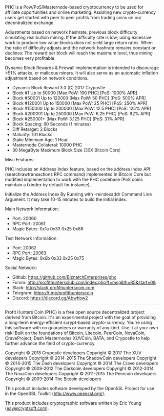 PHC is a Pow/PoS/Masternode-based cryptocurrency to be used for affiliate
opportunities and online marketing. Assisting new crypto-currency users get
started with peer to peer profits from trading coins on our decentralized exchange.

Adjustments based on network hashrate, previous block difficulty simulating real bullion mining: If the difficulty rate is low; using excessive work to produce low value blocks does not yield large return rates. When the ratio of difficulty adjusts and the network hashrate remains constant or declines: The reward per block will reach the maximum level, thus mining becomes very profitable.

Dynamic Block Rewards & Firewall implementation is intended to discourage >51% attacks, or malicous miners.
It will also serve as an automatic inflation adjustment based on network conditions.

- Dynamic Block Reward 3.0 (C) 2017 Crypostle
- Block #1 Up to 50000 [Max PoW: 100 PHC] [PoS: 1000% APR] 
- Block #50001 Up to 120000 [Max PoW: 50 PHC] [PoS: 500% APR]
- Block #120001 Up to 150000 [Max PoW: 25 PHC] [PoS: 250% APR]
- Block #150000 Up to 200000 [Max PoW: 12.5 PHC] [PoS: 125% APR]
- Block #200001 Up to 250000 [Max PoW: 6.25 PHC] [PoS: 62% APR]
- Block #250001+ [Max PoW: 3.125 PHC] [PoS: 31% APR]
- Block Spacing: 60 Seconds (1 minutes)
- Diff Retarget: 2 Blocks
- Maturity: 101 Blocks
- Stake Minimum Age: 1 Hour
- Masternode Collateral: 10000 PHC
- 30 MegaByte Maximum Block Size (30X Bitcoin Core)

Misc Features:

PHC includes an Address Index feature, based on the address index API (searchrawtransactions RPC command) implemented in Bitcoin Core but modified implementation to work with the PHC codebase (PoS coins maintain a txindex by default for instance).

Initialize the Address Index By Running with -reindexaddr Command Line Argument. It may take 10-15 minutes to build the initial index.

Main Network Information:

- Port: 20060
- RPC Port: 20061
- Magic Bytes: 0x1a 0x33 0x25 0x88

Test Network Information:

- Port: 20062
- RPC Port: 20063
- Magic Bytes: 0x6b 0x33 0x25 0x75

Social Network:

- Github: https://github.com/BiznatchEnterprises/phc
- Forum: http://profithuntersclub.com/index.php?t=msg&th=85&start=0&
- Slack: http://slack.profithunterscoin.com
- Telegram: https://t.me/profithunterscoin
- Discord: https://discord.gg/Abwhbw2


---------------------------------------------------------------

Profit Hunters Coin (PHC) is a free open source decentralized project derived from Bitcoin.
It's an experimental project with the goal of providing a long-term energy-efficient scrypt-based crypto-currency.
You're using this software with no guarantees or warranty of any kind. Use it at your own risk!
Built on the foundations of Bitcoin, Litecoin, PeerCoin, NovaCoin, CraveProject, Dash Masternodes
XUVCoin, BATA, and Crypostle to help further advance the field of crypto-currency.

Copyright © 2018 Crypostle developers
Copyright © 2017 The XUV developers
Copyright © 2014-2015 The ShadowCoin developers
Copyright © 2014-2015 The Dash developers
Copyright © 2014 The Crave developers
Copyright © 2009-2012 The Darkcoin developers
Copyright © 2012-2014 The NovaCoin developers
Copyright © 2011-2015 The Peercoin developers
Copyright © 2009-2014 The Bitcoin developers

This product includes software developed by the OpenSSL Project for use in
the OpenSSL Toolkit (http://www.openssl.org/).

This product includes cryptographic software written by Eric Young (eay@cryptsoft.com).